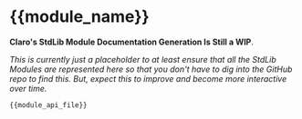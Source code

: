 # {{module_name}}
<div class="warning">

**Claro's StdLib Module Documentation Generation Is Still a WIP**.

_This is currently just a placeholder to at least ensure that all the StdLib Modules are represented here so that you 
don't have to dig into the GitHub repo to find this. But, expect this to improve and become more interactive over time._
</div>

```claro
{{module_api_file}}
```